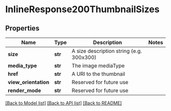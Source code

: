 # InlineResponse200ThumbnailSizes

## Properties
Name | Type | Description | Notes
------------ | ------------- | ------------- | -------------
**size** | **str** | A size description string (e.g. 300x300) | 
**media_type** | **str** | The image mediaType | 
**href** | **str** | A URI to the thumbnail | 
**view_orientation** | **str** | Reserved for future use | 
**render_mode** | **str** | Reserved for future use | 

[[Back to Model list]](../README.md#documentation-for-models) [[Back to API list]](../README.md#documentation-for-api-endpoints) [[Back to README]](../README.md)


